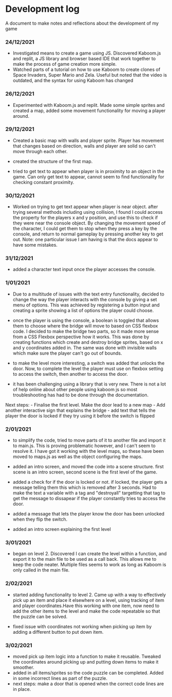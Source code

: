 # Development log
A document to make notes and reflections about the development of my game

### 24/12/2021
 - Investigated means to create a game using JS. Discovered Kaboom.js and replit, a JS library and browser based IDE that work together to make 
    the process of game creation more simple.
 - Watched parts of a tutorial on how to use Kaboom to create clones of Space Invaders, Super Mario and Zela. Useful but noted that the video is outdated,
   and the syntax for using Kaboom has changed
   
### 26/12/2021
 - Experimented with Kaboom.js and replit. Made some simple sprites and created a map, added some movement functionality for moving a player around.

### 29/12/2021

 - Created a basic map with walls and player sprite. Player has movement that changes based on direction, walls and player are solid so can't move through each other. 

 - created the structure of the first map.

 - tried to get text to appear when player is in proximity to an object in the game. Can only get text to appear, cannot seem to find functionality for checking constant proximity. 

 ### 30/12/2021

 - Worked on trying to get text appear when player is near object. after trying several methods including using collision, I found I could access the property for the players x and y position, and use this to check if they were near the console object. By changing the movement speed of the character, I could get them to stop when they press a key by the console, and return to normal gameplay by pressing another key to get out. Note: one particular issue I am having is that the docs appear to have some mistakes.

  ### 31/12/2021
  - added a character text input once the player accesses the console.

  ### 1/01/2021
   - Due to a multitude of issues with the text entry functionality, decided to change the way the player interacts with the console by giving a set menu of options. This was achieved by registering a button input and creating a sprite showing a list of options the player could choose.

   - once the player is using the console, a boolean is toggled that allows them to choose where the bridge will move to based on CSS flexbox code. I decided to make the bridge two parts, so it made more sense from a CSS Flexbox perspective how it works. This was done by creating functions which create and destroy bridge sprites, based on x and y coordinates added in. The same was done with invisible walls which make sure the player can't go out of bounds.

   - to make the level more interesting, a switch was added that unlocks the door. Now, to complete the level the player must use on flexbox setting to access the switch, then another to access the door. 

   - it has been challenging using a library that is very new. There is not a lot of help online about other people using kaboom js so most troubleshooting has had to be done through the documentation.

   Next steps:
    - Finalise the first level. Make the door lead to a new map
    - Add another interactive sign that explains the bridge
    - add text that tells the player the door is locked if they try using it before the switch is flipped

### 2/01/2021
  - to simplify the code, tried to move parts of it to another file and import it to main.js. This is proving problematic however, and I can't seem to resolve it. I have got it working with the level maps, so these have been moved to maps.js as well as the object configuring the maps. 

  - added an intro screen, and moved the code into a scene structure. first scene is an intro screen, second scene is the first level of the game.

  - added a check for if the door is locked or not. if locked, the player gets a message telling them this which is removed after 3 seconds. Had to make the text a variable with a tag and "destroyall" targetting that tag to get the message to dissapear if the player constantly tries to access the door.

  - added a message that lets the player know the door has been unlocked when they flip the switch.

  - added an intro screen explaining the first level

  ### 3/01/2021
 - began on level 2. Discovered I can create the level within a function, and export it to the main file to be used as a call back. This allows me to keep the code neater. Multiple files seems to work as long as Kaboom is only called in the main file. 

 ### 2/02/2021
  - started adding functionality to level 2. Came up with a way to effectively pick up an item and place it elsewhere on a level, using tracking of item and player coordinates.Have this working with one item, now need to add the other items to the level and make the code repeatable so that the puzzle can be solved.  

 - fixed issue with coordinates not working when picking up item by adding a different button to put down item.

 ### 3/02/2021
  - moved pick up item logic into a function to make it reusable. Tweaked the coordinates around picking up and putting down items to make it smoother.
  - added in all items/sprites so the code puzzle can be completed. Added in some incorrect lines as part of the puzzle. 
  - next steps: make a door that is opened when the correct code lines are in place.

